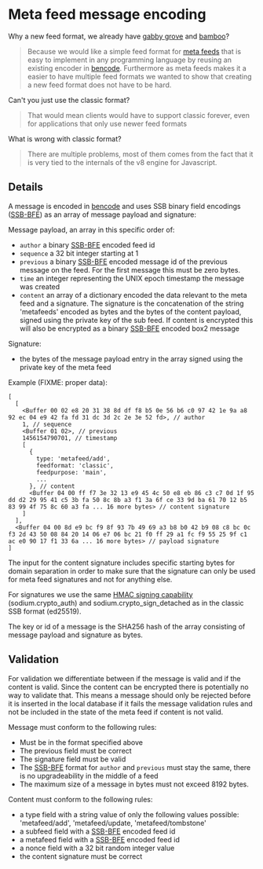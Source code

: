 # Meta feed message encoding

Why a new feed format, we already have [gabby grove] and [bamboo]?

> Because we would like a simple feed format for [meta feeds] that is
> easy to implement in any programming language by reusing an existing
> encoder in [bencode]. Furthermore as meta feeds makes it a easier to
> have multiple feed formats we wanted to show that creating a new
> feed format does not have to be hard.

Can't you just use the classic format?

> That would mean clients would have to support classic forever, even
> for applications that only use newer feed formats

What is wrong with classic format?

> There are multiple problems, most of them comes from the fact that
> it is very tied to the internals of the v8 engine for Javascript.

## Details

A message is encoded in [bencode] and uses SSB binary field encodings
([SSB-BFE]) as an array of message payload and signature:

Message payload, an array in this specific order of:

- `author` a binary [SSB-BFE] encoded feed id
- `sequence` a 32 bit integer starting at 1
- `previous` a binary [SSB-BFE] encoded message id of the previous message
  on the feed. For the first message this must be zero bytes.
- `time` an integer representing the UNIX epoch timestamp the message
  was created
- `content` an array of a dictionary encoded the data relevant to the
  meta feed and a signature. The signature is the concatenation of the
  string 'metafeeds' encoded as bytes and the bytes of the content
  payload, signed using the private key of the sub feed. If content is
  encrypted this will also be encrypted as a binary [SSB-BFE] encoded
  box2 message

Signature:

- the bytes of the message payload entry in the array signed using the
  private key of the meta feed

Example (FIXME: proper data):

```
[
  [
    <Buffer 00 02 e8 20 31 38 8d df f8 b5 0e 56 b6 c0 97 42 1e 9a a8 92 ec 04 e9 42 fa fd 31 dc 3d 2c 2e 3e 52 fd>, // author
    1, // sequence
    <Buffer 01 02>, // previous
    1456154790701, // timestamp
    [
      { 
        type: 'metafeed/add', 
        feedformat: 'classic', 
        feedpurpose: 'main', 
        ...
      }, // content
      <Buffer 04 00 ff f7 3e 32 13 e9 45 4c 50 e8 eb 86 c3 c7 0d 1f 95 dd d2 29 95 41 c5 3b fa 50 8c 8b a3 f1 3a 6f ce 33 9d ba 61 70 12 b5 83 99 4f 75 8c 60 a3 fa ... 16 more bytes> // content signature
    ]
  ],
  <Buffer 04 00 8d e9 bc f9 8f 93 7b 49 69 a3 b8 b0 42 b9 08 c8 bc 0c f3 2d 43 50 08 84 20 14 06 e7 06 bc 21 f0 ff 29 a1 fc f9 55 25 9f c1 ac e0 90 17 f1 33 6a ... 16 more bytes> // payload signature
]
```

The input for the content signature includes specific starting bytes
for domain separation in order to make sure that the signature can
only be used for meta feed signatures and not for anything else.

For signatures we use the same [HMAC signing capability]
(sodium.crypto_auth) and sodium.crypto_sign_detached as in the classic
SSB format (ed25519).

The key or id of a message is the SHA256 hash of the array consisting
of message payload and signature as bytes.

## Validation

For validation we differentiate between if the message is valid and if
the content is valid. Since the content can be encrypted there is
potentially no way to validate that. This means a message should only
be rejected before it is inserted in the local database if it fails
the message validation rules and not be included in the state of the
meta feed if content is not valid.

Message must conform to the following rules:
 - Must be in the format specified above
 - The previous field must be correct
 - The signature field must be valid
 - The [SSB-BFE] format for `author` and `previous` must stay the same,
   there is no upgradeability in the middle of a feed
 - The maximum size of a message in bytes must not exceed 8192 bytes.

Content must conform to the following rules:
 - a type field with a string value of only the following values
   possible: 'metafeed/add', 'metafeed/update, 'metafeed/tombstone'
 - a subfeed field with a [SSB-BFE] encoded feed id
 - a metafeed field with a [SSB-BFE] encoded feed id
 - a nonce field with a 32 bit random integer value
 - the content signature must be correct

[SSB]: https://github.com/ssbc/
[gabby grove]: https://github.com/ssbc/ssb-spec-drafts/tree/master/drafts/draft-ssb-core-gabbygrove/00
[bamboo]: https://github.com/AljoschaMeyer/bamboo
[meta feeds]: https://github.com/ssb-ngi-pointer/ssb-meta-feed-spec
[SSB-BFE]: https://github.com/ssb-ngi-pointer/ssb-binary-field-encodings
[HMAC signing capability]: https://github.com/ssb-js/ssb-keys#signobjkeys-hmac_key-obj
[bencode]: https://en.wikipedia.org/wiki/Bencode
